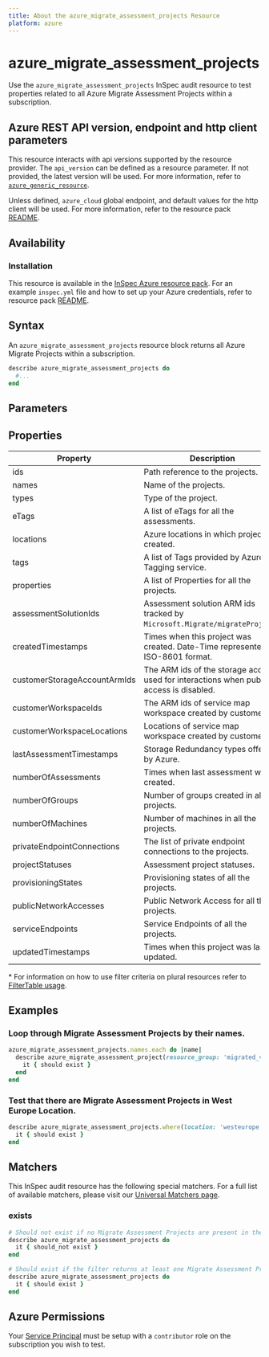 ```yaml
---
title: About the azure_migrate_assessment_projects Resource
platform: azure
---
```


# azure_migrate_assessment_projects

Use the `azure_migrate_assessment_projects` InSpec audit resource to test properties related to all Azure Migrate Assessment Projects within a subscription.

## Azure REST API version, endpoint and http client parameters

This resource interacts with api versions supported by the resource provider.
The `api_version` can be defined as a resource parameter.
If not provided, the latest version will be used.
For more information, refer to [`azure_generic_resource`](azure_generic_resource.md).

Unless defined, `azure_cloud` global endpoint, and default values for the http client will be used.
For more information, refer to the resource pack [README](../../README.md).

## Availability

### Installation

This resource is available in the [InSpec Azure resource pack](https://github.com/inspec/inspec-azure).
For an example `inspec.yml` file and how to set up your Azure credentials, refer to resource pack [README](../../README.md#Service-Principal).

## Syntax

An `azure_migrate_assessment_projects` resource block returns all Azure Migrate Projects within a subscription.

```ruby
describe azure_migrate_assessment_projects do
  #...
end
```

## Parameters

## Properties

|Property                        | Description                                                            | Filter Criteria<superscript>*</superscript> |
|--------------------------------|------------------------------------------------------------------------|------------------|
| ids                            | Path reference to the projects.                                        | `id`             |
| names                          | Name of the projects.                                                  | `name`           |
| types                          | Type of the project.                                                   | `type`           |
| eTags                          | A list of eTags for all the assessments.                               | `eTag`           |
| locations                      | Azure locations in which project is created.                           | `location`       |
| tags                           | A list of Tags provided by Azure Tagging service.                      | `tags`           |
| properties                     | A list of Properties for all the projects.                             | `properties`     |
| assessmentSolutionIds          | Assessment solution ARM ids tracked by `Microsoft.Migrate/migrateProjects`.| `assessmentSolutionId`  |
| createdTimestamps              | Times when this project was created. Date-Time represented in ISO-8601 format.| `createdTimestamp`|
| customerStorageAccountArmIds   | The ARM ids of the storage account used for interactions when public access is disabled.| `customerStorageAccountArmId` |
| customerWorkspaceIds           | The ARM ids of service map workspace created by customer.              | `customerWorkspaceId` |
| customerWorkspaceLocations     | Locations of service map workspace created by customer.                | `customerWorkspaceLocation`|
| lastAssessmentTimestamps       | Storage Redundancy types offered by Azure.                             | `lastAssessmentTimestamp` |
| numberOfAssessments            | Times when last assessment was created.                                | `numberOfAssessments`|
| numberOfGroups                 | Number of groups created in all the projects.                          | `numberOfGroups`  |
| numberOfMachines               | Number of machines in all the projects.                                | `numberOfMachines`|
| privateEndpointConnections     | The list of private endpoint connections to the projects.              | `privateEndpointConnections` |
| projectStatuses                | Assessment project statuses.                                           | `projectStatus`   |
| provisioningStates             | Provisioning states of all the projects.                               | `provisioningState`|
| publicNetworkAccesses          | Public Network Access for all the projects.                            | `publicNetworkAccess`|
| serviceEndpoints               | Service Endpoints of all the projects.                                 | `serviceEndpoint` |
| updatedTimestamps              | Times when this project was last updated.                              | `updatedTimestamp`|


<superscript>*</superscript> For information on how to use filter criteria on plural resources refer to [FilterTable usage](https://github.com/inspec/inspec/blob/master/dev-docs/filtertable-usage.md).

## Examples

### Loop through Migrate Assessment Projects by their names.

```ruby
azure_migrate_assessment_projects.names.each do |name|
  describe azure_migrate_assessment_project(resource_group: 'migrated_vms', name: name) do
    it { should exist }
  end
end
```
### Test that there are Migrate Assessment Projects in West Europe Location.

```ruby
describe azure_migrate_assessment_projects.where(location: 'westeurope') do
  it { should exist }
end
```

## Matchers

This InSpec audit resource has the following special matchers. For a full list of available matchers, please visit our [Universal Matchers page](https://www.inspec.io/docs/reference/matchers/).

### exists

```ruby
# Should not exist if no Migrate Assessment Projects are present in the subscription
describe azure_migrate_assessment_projects do
  it { should_not exist }
end

# Should exist if the filter returns at least one Migrate Assessment Projects in the subscription
describe azure_migrate_assessment_projects do
  it { should exist }
end
```
## Azure Permissions

Your [Service Principal](https://docs.microsoft.com/en-us/azure/azure-resource-manager/resource-group-create-service-principal-portal) must be setup with a `contributor` role on the subscription you wish to test.